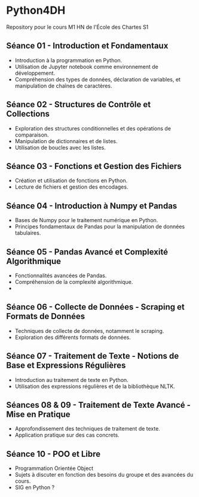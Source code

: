 # Python4DH
Repository pour le cours M1 HN de l'École des Chartes S1

## Séance 01 - Introduction et Fondamentaux
- Introduction à la programmation en Python.
- Utilisation de Jupyter notebook comme environnement de développement.
- Compréhension des types de données, déclaration de variables, et manipulation de chaînes de caractères.

## Séance 02 - Structures de Contrôle et Collections
- Exploration des structures conditionnelles et des opérations de comparaison.
- Manipulation de dictionnaires et de listes.
- Utilisation de boucles avec les listes.

## Séance 03 - Fonctions et Gestion des Fichiers
- Création et utilisation de fonctions en Python.
- Lecture de fichiers et gestion des encodages.

## Séance 04 - Introduction à Numpy et Pandas
- Bases de Numpy pour le traitement numérique en Python.
- Principes fondamentaux de Pandas pour la manipulation de données tabulaires.

## Séance 05 - Pandas Avancé et Complexité Algorithmique
- Fonctionnalités avancées de Pandas.
- Compréhension de la complexité algorithmique.
- 
## Séance 06 - Collecte de Données - Scraping et Formats de Données
- Techniques de collecte de données, notamment le scraping.
- Exploration des différents formats de données.

## Séance 07 - Traitement de Texte - Notions de Base et Expressions Régulières
- Introduction au traitement de texte en Python.
- Utilisation des expressions régulières et de la bibliothèque NLTK.

## Séances 08 & 09 - Traitement de Texte Avancé - Mise en Pratique
- Approfondissement des techniques de traitement de texte.
- Application pratique sur des cas concrets.

## Séance 10 - POO et Libre
- Programmation Orientée Object
- Sujets à discuter en fonction des besoins du groupe et des avancées du cours.
- SIG en Python ? 
